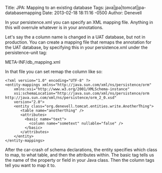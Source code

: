 Title: JPA: Mapping to an existing database
Tags: java|jpa|tomcat|jpa-databasemapping
Date: 2013-02-18 18:11:16 -0500 
Author: Denevell

In your persistence.xml you can specify an XML mapping file. Anything in this will overrule whatever is in your annotations.

Let's say the a column name is changed in a UAT database, but not in production. You can create a mapping file that remaps the annotation for the UAT database, by specifying this in your persistence.xml under the persistence-unit tag:

   <mapping-file>META-INF/db_mapping.xml</mapping-file>

In that file you can set remap the column like so:

    <?xml version="1.0" encoding="UTF-8" ?>
    <entity-mappings xmlns="http://java.sun.com/xml/ns/persistence/orm"
        xmlns:xsi="http://www.w3.org/2001/XMLSchema-instance"
        xsi:schemaLocation="http://java.sun.com/xml/ns/persistence/orm    http://java.sun.com/xml/ns/persistence/orm_2_0.xsd"
        version="2.0">
        <entity class="org.denevell.tomcat.entities.write.AnotherThing">
           <table name="anotherthing" />
           <attributes>
             <basic name="text">
               <column name="sometext" nullable="false" />
             </basic>
           </attributes>
        </entity>
    </entity-mappings>

After the car-crash of schema declarations, the entity specifies which class to map, to what table, and then the attributes within. The basic tag tells us the name of the property or field in your Java class. Then the column tags tell you want to map it to.

